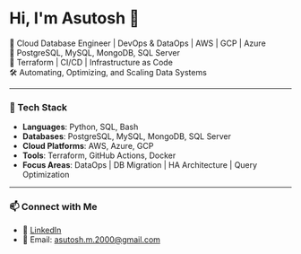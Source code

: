 # Hi, I'm Asutosh 👋

🚀 Cloud Database Engineer | DevOps & DataOps | AWS | GCP | Azure  
💾 PostgreSQL, MySQL, MongoDB, SQL Server  
🔧 Terraform | CI/CD | Infrastructure as Code  
🛠️ Automating, Optimizing, and Scaling Data Systems

---

### 🧰 Tech Stack

- **Languages**: Python, SQL, Bash
- **Databases**: PostgreSQL, MySQL, MongoDB, SQL Server
- **Cloud Platforms**: AWS, Azure, GCP
- **Tools**: Terraform, GitHub Actions, Docker
- **Focus Areas**: DataOps | DB Migration | HA Architecture | Query Optimization

---

### 📫 Connect with Me

- 💼 [LinkedIn](https://linkedin.com/in/asutosh2000)
- 📧 Email: asutosh.m.2000@gmail.com
